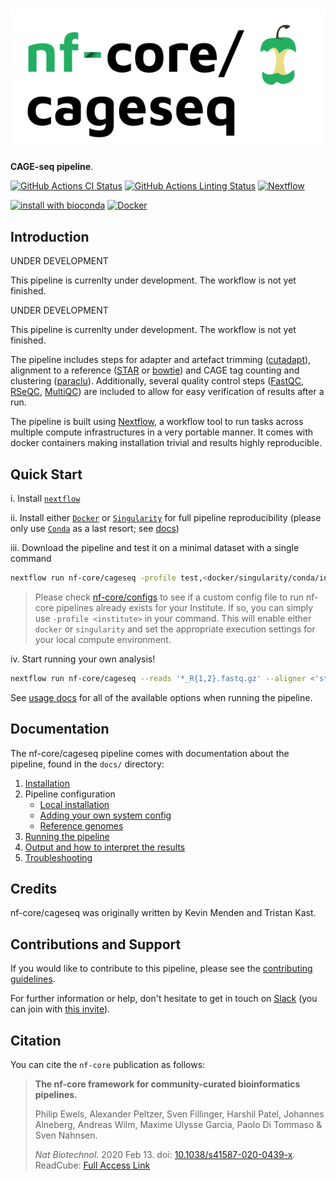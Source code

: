 # ![nf-core/cageseq](docs/images/nf-core-cageseq_logo.png)

**CAGE-seq pipeline**.

[![GitHub Actions CI Status](https://github.com/nf-core/cageseq/workflows/cageseq%20CI/badge.svg)](https://github.com/nf-core/cageseq/actions)
[![GitHub Actions Linting Status](https://github.com/nf-core/cageseq/workflows/cageseq%20linting/badge.svg)](https://github.com/nf-core/cageseq/actions)
[![Nextflow](https://img.shields.io/badge/nextflow-%E2%89%A519.10.0-brightgreen.svg)](https://www.nextflow.io/)

[![install with bioconda](https://img.shields.io/badge/install%20with-bioconda-brightgreen.svg)](http://bioconda.github.io/)
[![Docker](https://img.shields.io/docker/automated/nfcore/cageseq.svg)](https://hub.docker.com/r/nfcore/cageseq)

## Introduction

UNDER DEVELOPMENT

This pipeline is currenlty under development. The workflow is not yet finished.

UNDER DEVELOPMENT

This pipeline is currenlty under development. The workflow is not yet finished.

The pipeline includes steps for adapter and artefact trimming
([cutadapt](https://cutadapt.readthedocs.io/en/stable/guide.html)), alignment to
a reference ([STAR](https://github.com/alexdobin/STAR) or
[bowtie](http://bowtie-bio.sourceforge.net/index.shtml)) and CAGE tag counting
and clustering ([paraclu](http://cbrc3.cbrc.jp/~martin/paraclu/)).
Additionally, several quality control steps
([FastQC](https://www.bioinformatics.babraham.ac.uk/projects/fastqc/),
[RSeQC](http://rseqc.sourceforge.net/),
[MultiQC](https://multiqc.info/))
are included to allow for easy verification of results after a run.

The pipeline is built using [Nextflow](https://www.nextflow.io), a workflow tool to run tasks across multiple compute infrastructures in a very portable manner. It comes with docker containers making installation trivial and results highly reproducible.

## Quick Start

i. Install [`nextflow`](https://nf-co.re/usage/installation)

ii. Install either [`Docker`](https://docs.docker.com/engine/installation/) or [`Singularity`](https://www.sylabs.io/guides/3.0/user-guide/) for full pipeline reproducibility (please only use [`Conda`](https://conda.io/miniconda.html) as a last resort; see [docs](https://nf-co.re/usage/configuration#basic-configuration-profiles))

iii. Download the pipeline and test it on a minimal dataset with a single command

```bash
nextflow run nf-core/cageseq -profile test,<docker/singularity/conda/institute>
```

> Please check [nf-core/configs](https://github.com/nf-core/configs#documentation) to see if a custom config file to run nf-core pipelines already exists for your Institute. If so, you can simply use `-profile <institute>` in your command. This will enable either `docker` or `singularity` and set the appropriate execution settings for your local compute environment.

iv. Start running your own analysis!

```bash
nextflow run nf-core/cageseq --reads '*_R{1,2}.fastq.gz' --aligner <'star'/'bowtie'> --genome GRCh38 -profile <docker/singularity/conda/institute>
```

See [usage docs](docs/usage.md) for all of the available options when running the pipeline.

## Documentation

The nf-core/cageseq pipeline comes with documentation about the pipeline, found in the `docs/` directory:

1. [Installation](https://nf-co.re/usage/installation)
2. Pipeline configuration
    * [Local installation](https://nf-co.re/usage/local_installation)
    * [Adding your own system config](https://nf-co.re/usage/adding_own_config)
    * [Reference genomes](https://nf-co.re/usage/reference_genomes)
3. [Running the pipeline](docs/usage.md)
4. [Output and how to interpret the results](docs/output.md)
5. [Troubleshooting](https://nf-co.re/usage/troubleshooting)

## Credits

nf-core/cageseq was originally written by Kevin Menden and Tristan Kast.

## Contributions and Support

If you would like to contribute to this pipeline, please see the [contributing guidelines](.github/CONTRIBUTING.md).

For further information or help, don't hesitate to get in touch on [Slack](https://nfcore.slack.com/channels/cageseq) (you can join with [this invite](https://nf-co.re/join/slack)).

## Citation

<!-- TODO nf-core: Add citation for pipeline after first release. Uncomment lines below and update Zenodo doi. -->
<!-- If you use  nf-core/cageseq for your analysis, please cite it using the following doi: [10.5281/zenodo.XXXXXX](https://doi.org/10.5281/zenodo.XXXXXX) -->

You can cite the `nf-core` publication as follows:

> **The nf-core framework for community-curated bioinformatics pipelines.**
>
> Philip Ewels, Alexander Peltzer, Sven Fillinger, Harshil Patel, Johannes Alneberg, Andreas Wilm, Maxime Ulysse Garcia, Paolo Di Tommaso & Sven Nahnsen.
>
> _Nat Biotechnol._ 2020 Feb 13. doi: [10.1038/s41587-020-0439-x](https://dx.doi.org/10.1038/s41587-020-0439-x).
> ReadCube: [Full Access Link](https://rdcu.be/b1GjZ)

